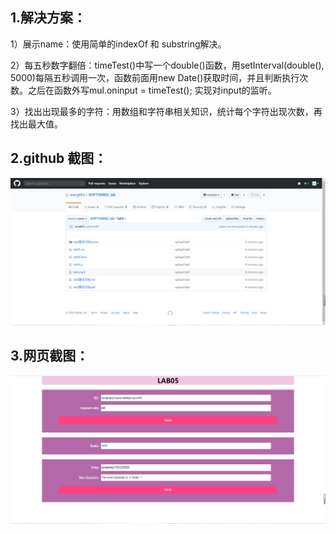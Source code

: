 
1.解决方案：
--------
1）展示name：使用简单的indexOf 和 substring解决。

2）每五秒数字翻倍：timeTest()中写一个double()函数，用setInterval(double(), 5000)每隔五秒调用一次，函数前面用new Date()获取时间，并且判断执行次数。之后在函数外写mul.oninput = timeTest(); 实现对input的监听。

3）找出出现最多的字符：用数组和字符串相关知识，统计每个字符出现次数，再找出最大值。

2.github 截图：
---------
![sample](https://raw.githubusercontent.com/wangklhs/SOFT130002_lab/master/lab5/pictures/github.png)

3.网页截图：
---------
![sample](https://raw.githubusercontent.com/wangklhs/SOFT130002_lab/master/lab5/pictures/webpage.png)
